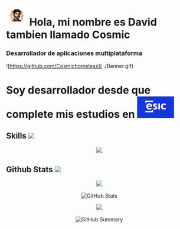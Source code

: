 # ![](https://github.com/Cosmichomeless/Cosmichomeless/blob/main/Mini_Banner_X56_sinfondo.png) Hola, mi nombre es David tambien llamado Cosmic
### Desarrollador de aplicaciones multiplataforma 

![https://github.com/Cosmichomeless]( ./Banner.gif)

# Soy desarrollador desde que complete mis estudios en <a href="https://www.esic.edu/"><img src="https://github.com/Cosmichomeless/Cosmichomeless/blob/main/esic.jpg"/></a>


## Skills <img src="https://media2.giphy.com/media/QssGEmpkyEOhBCb7e1/giphy.gif?cid=ecf05e47a0n3gi1bfqntqmob8g9aid1oyj2wr3ds3mg700bl&rid=giphy.gif" width ="25">
<p align="Center">
  <a href="https://skillicons.dev">
    <img src="https://skillicons.dev/icons?i=java,idea,eclipse,kotlin,python,pycharm,js,html,css,azure,vscode,sublime,powershell,bash,docker,git,github,windows,linux,ubuntu,arch&perline=8"" />
  </a>
</p>

## Github Stats  <img src="https://media.giphy.com/media/iY8CRBdQXODJSCERIr/giphy.gif" width="35">
<center>

![](https://github-readme-stats.vercel.app/api/top-langs/?username=CosmicHomeless&theme=dark&hide_border=true&include_all_commits=true&count_private=false&layout=compact)

![GitHub Stats](http://github-profile-summary-cards.vercel.app/api/cards/stats?username=CosmicHomeless&theme=dark&hide)  

![](https://github-readme-streak-stats.herokuapp.com/?user=CosmicHomeless&theme=dark&hide_border=true)

![GitHub Summary](http://github-profile-summary-cards.vercel.app/api/cards/profile-details?username=CosmicHomeless&theme=dark&hide)
  
</center>







    

  
